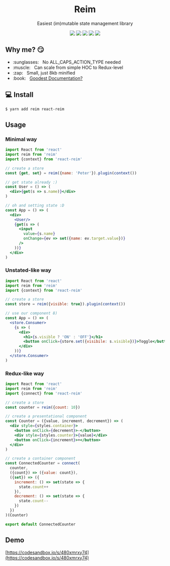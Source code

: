 <h1 align="center">
  Reim
</h1>

<p align="center">
Easiest (im)mutable state management library
</p>

<p align="center">
  <img src="https://img.shields.io/npm/v/reim.svg">
  <img src="https://img.shields.io/npm/dm/reim.svg">
  <img src="https://travis-ci.org/IniZio/reim.svg?branch=master">
  <img src="https://api.codacy.com/project/badge/Coverage/1560c0832a3a41df8bfe51083fd92c20">
  <img src="https://api.codacy.com/project/badge/Grade/1560c0832a3a41df8bfe51083fd92c20">
</p>

## Why me? :smirk:

<ul>
  <li>:sunglasses: &nbsp; No ALL_CAPS_ACTION_TYPE needed</li>
  <li>:muscle: &nbsp; Can scale from simple HOC to Redux-level</li>
  <li>:zap: &nbsp; Small, just 8kb minified</li>
  <li>:book: &nbsp; <a href="https://reimjs.gitbook.io/reim">Goodest Documentation?</a></li>
</ul>

## :computer: Install

```sh
$ yarn add reim react-reim
```

## Usage

### Minimal way

```jsx
import React from 'react'
import reim from 'reim'
import {context} from 'react-reim'

// create a store
const {get, set} = reim({name: 'Peter'}).plugin(context())

// get state already :)
const User = () => (
  <div>{get(s => s.name)}</div>
)

// oh and setting state :D
const App = () => (
  <div>
    <User/>
    {get(s => (
      <input
        value={s.name}
        onChange={ev => set({name: ev.target.value})}
      />
    ))}
  </div>
)
```

### Unstated-like way

```jsx
import React from 'react'
import reim from 'reim'
import {context} from 'react-reim'

// create a store
const store = reim({visible: true}).plugin(context())

// use our component 8)
const App = () => (
  <store.Consumer>
    {s => (
      <div>
        <h1>{s.visible ? 'ON' : 'OFF'}</h1>
        <button onClick={store.set({visibile: s.visible})}>Toggle</button>
      </div>
    ))}
  </store.Consumer>
)
```

### Redux-like way

```jsx
import React from 'react'
import reim from 'reim'
import {connect} from 'react-reim'

// create a store
const counter = reim({count: 10})

// create a presentational component
const Counter = ({value, increment, decrement}) => (
  <div style={styles.container}>
    <button onClick={decrement}>-</button>
    <div style={styles.counter}>{value}</div>
    <button onClick={increment}>+</button>
  </div>
)

// create a container component
const ConnectedCounter = connect(
  counter,
  ({count}) => ({value: count}),
  ({set}) => ({
    increment: () => set(state => {
      state.count++
    }),
    decrement: () => set(state => {
      state.count--
    })
  })
)(Counter)

export default ConnectedCounter
```

## Demo

[https://codesandbox.io/s/480xmrxy74](https://codesandbox.io/s/480xmrxy74)

